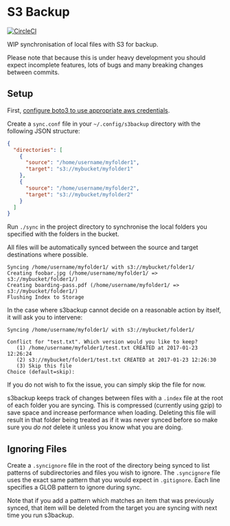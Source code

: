 S3 Backup
=========

[![CircleCI](https://circleci.com/gh/MichaelAquilina/s3backup.svg?style=svg)](https://circleci.com/gh/MichaelAquilina/s3backup)

WIP synchronisation of local files with S3 for backup.

Please note that because this is under heavy development you should expect incomplete features, lots
of bugs and many breaking changes between commits.

Setup
-----

First, [configure boto3 to use appropriate aws credentials](https://boto3.readthedocs.io/en/latest/guide/configuration.html).

Create a `sync.conf` file in your `~/.config/s3backup` directory with the following JSON structure:

```json
{
  "directories": [
    {
      "source": "/home/username/myfolder1",
      "target": "s3://mybucket/myfolder1"
    },
    {
      "source": "/home/username/myfolder2",
      "target": "s3://mybucket/myfolder2"
    }
  ]
}
```

Run `./sync` in the project directory to synchronise the local folders you specified with the folders in the bucket.

All files will be automatically synced between the source and target destinations where possible.

```
Syncing /home/username/myfolder1/ with s3://mybucket/folder1/
Creating foobar.jpg (/home/username/myfolder1/ => s3://mybucket/folder1/)
Creating boarding-pass.pdf (/home/username/myfolder1/ => s3://mybucket/folder1/)
Flushing Index to Storage
```

In the case where s3backup cannot decide on a reasonable action by itself, it will ask you to intervene:

```
Syncing /home/username/myfolder1/ with s3://mybucket/folder1/

Conflict for "test.txt". Which version would you like to keep?
   (1) /home/username/myfolder1/test.txt CREATED at 2017-01-23 12:26:24
   (2) s3://mybucket/folder1/test.txt CREATED at 2017-01-23 12:26:30
   (3) Skip this file
Choice (default=skip):
```

If you do not wish to fix the issue, you can simply skip the file for now.

s3backup keeps track of changes between files with a `.index` file at the root of each folder you are syncing. This is
compressed (currently using gzip) to save space and increase performance when loading. Deleting this file will result
in that folder being treated as if it was never synced before so make sure you *do not* delete it unless you know what
you are doing.

Ignoring Files
--------------
Create a `.syncignore` file in the root of the directory being synced to list patterns of subdirectories and files you
wish to ignore. The `.syncignore` file uses the exact same pattern that you would expect in `.gitignore`. Each line specifies a GLOB pattern to ignore during sync.

Note that if you add a pattern which matches an item that was previously synced, that item will be deleted from the target you are syncing with next time you run s3backup.
